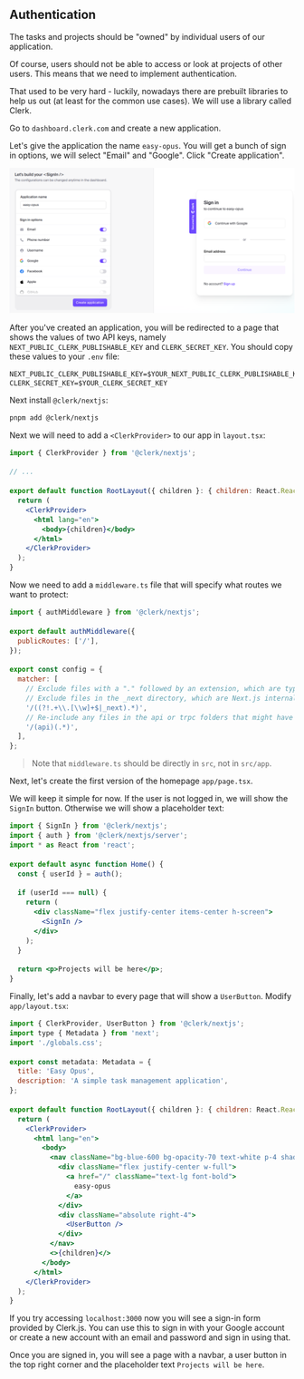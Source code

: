 ## Authentication

The tasks and projects should be "owned" by individual users of our application.

Of course, users should not be able to access or look at projects of other users.
This means that we need to implement authentication.

That used to be very hard - luckily, nowadays there are prebuilt libraries to help us out (at least for the common use cases).
We will use a library called Clerk.

Go to `dashboard.clerk.com` and create a new application.

Let's give the application the name `easy-opus`.
You will get a bunch of sign in options, we will select "Email" and "Google".
Click "Create application".

![](images/new-auth-app.png)

After you've created an application, you will be redirected to a page that shows the values of two API keys, namely `NEXT_PUBLIC_CLERK_PUBLISHABLE_KEY` and `CLERK_SECRET_KEY`.
You should copy these values to your `.env` file:

```
NEXT_PUBLIC_CLERK_PUBLISHABLE_KEY=$YOUR_NEXT_PUBLIC_CLERK_PUBLISHABLE_KEY
CLERK_SECRET_KEY=$YOUR_CLERK_SECRET_KEY
```

Next install `@clerk/nextjs`:

```sh
pnpm add @clerk/nextjs
```

Next we will need to add a `<ClerkProvider>` to our app in `layout.tsx`:

```jsx
import { ClerkProvider } from '@clerk/nextjs';

// ...

export default function RootLayout({ children }: { children: React.ReactNode }) {
  return (
    <ClerkProvider>
      <html lang="en">
        <body>{children}</body>
      </html>
    </ClerkProvider>
  );
}
```

Now we need to add a `middleware.ts` file that will specify what routes we want to protect:

```jsx
import { authMiddleware } from '@clerk/nextjs';

export default authMiddleware({
  publicRoutes: ['/'],
});

export const config = {
  matcher: [
    // Exclude files with a "." followed by an extension, which are typically static files.
    // Exclude files in the _next directory, which are Next.js internals.
    '/((?!.+\\.[\\w]+$|_next).*)',
    // Re-include any files in the api or trpc folders that might have an extension
    '/(api)(.*)',
  ],
};
```

> Note that `middleware.ts` should be directly in `src`, not in `src/app`.

Next, let's create the first version of the homepage `app/page.tsx`.

We will keep it simple for now.
If the user is not logged in, we will show the `SignIn` button.
Otherwise we will show a placeholder text:

```jsx
import { SignIn } from '@clerk/nextjs';
import { auth } from '@clerk/nextjs/server';
import * as React from 'react';

export default async function Home() {
  const { userId } = auth();

  if (userId === null) {
    return (
      <div className="flex justify-center items-center h-screen">
        <SignIn />
      </div>
    );
  }

  return <p>Projects will be here</p>;
}
```

Finally, let's add a navbar to every page that will show a `UserButton`.
Modify `app/layout.tsx`:

```jsx
import { ClerkProvider, UserButton } from '@clerk/nextjs';
import type { Metadata } from 'next';
import './globals.css';

export const metadata: Metadata = {
  title: 'Easy Opus',
  description: 'A simple task management application',
};

export default function RootLayout({ children }: { children: React.ReactNode }) {
  return (
    <ClerkProvider>
      <html lang="en">
        <body>
          <nav className="bg-blue-600 bg-opacity-70 text-white p-4 shadow-md flex items-center justify-between">
            <div className="flex justify-center w-full">
              <a href="/" className="text-lg font-bold">
                easy-opus
              </a>
            </div>
            <div className="absolute right-4">
              <UserButton />
            </div>
          </nav>
          <>{children}</>
        </body>
      </html>
    </ClerkProvider>
  );
}
```

If you try accessing `localhost:3000` now you will see a sign-in form provided by Clerk.js.
You can use this to sign in with your Google account or create a new account with an email and password and sign in using that.

Once you are signed in, you will see a page with a navbar, a user button in the top right corner and the placeholder text `Projects will be here`.
